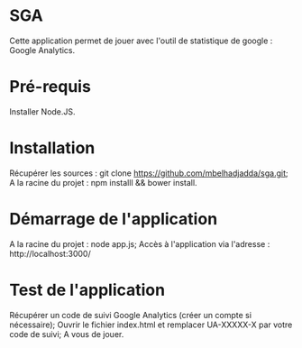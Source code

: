 SGA
=======

Cette application permet de jouer avec l'outil de statistique de google : Google Analytics.

Pré-requis
=======

Installer Node.JS.

Installation
=======

Récupérer les sources : git clone https://github.com/mbelhadjadda/sga.git;
A la racine du projet : npm installl && bower install.


Démarrage de l'application
=======

A la racine du projet : node app.js;
Accès à l'application via l'adresse : http://localhost:3000/


Test de l'application
=======

Récupérer un code de suivi Google Analytics (créer un compte si nécessaire);
Ouvrir le fichier index.html et remplacer UA-XXXXX-X par votre code de suivi;
A vous de jouer.